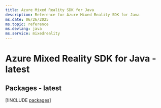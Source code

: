 ```yaml
---
title: Azure Mixed Reality SDK for Java
description: Reference for Azure Mixed Reality SDK for Java
ms.date: 06/26/2025
ms.topic: reference
ms.devlang: java
ms.service: mixedreality
---
```

# Azure Mixed Reality SDK for Java - latest
## Packages - latest
[!INCLUDE [packages](mixed-reality-index.md)]